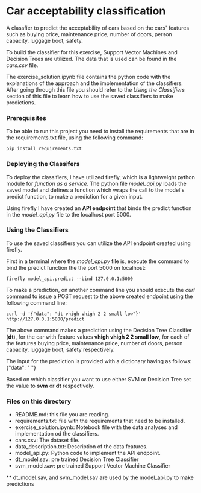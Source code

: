 # Car acceptability classification

A classfier to predict the acceptability of cars based on the cars' features such as buying price, maintenance price, number of doors, person capacity, luggage boot, safety. 

To build the classifier for this exercise, Support Vector Machines and Decision Trees are utilized.
The data that is used can be found in the *cars.csv* file.

The exercise_solution.ipynb file contains the python code with the explanations of the approach and the implementation of the classifiers. After going through this file you should refer to the *Using the Classifiers* section of this file to learn how to use the saved classifiers to make predictions.

### Prerequisites

To be able to run this project you need to install the requirements that are in the requirements.txt file, using the following command:

```
pip install requirements.txt
```

### Deploying the Classifers

To deploy the classifiers, I have utilized firefly, which is a lightweight python module for *function as a service*. 
The python file *model_api.py* loads the saved model and defines a function which wraps the call to the model's predict function, to make a prediction for a given input. 

Using firefly I have created an **API endpoint** that binds the predict function in the *model_api.py* file to the localhost port 5000.


### Using the Classifiers

To use the saved classifiers you can utilize the API endpoint created using firefly.

First in a terminal where the *model_api.py* file is, execute the command to bind the predict function the the port 5000 on localhost:

```
firefly model_api.predict --bind 127.0.0.1:5000
```

To make a prediction, on another command line you should execute the *curl* command to issue a POST request to the above created endpoint using the following command line:

```
curl -d '{"data": "dt vhigh vhigh 2 2 small low"}' http://127.0.0.1:5000/predict
```

The above command makes a prediction using the Decision Tree Classifier (**dt**), for the car with feature values **vhigh vhigh 2 2 small low**, for each of the features buying price, maintenance price, number of doors, person capacity, luggage boot, safety respectively.


The input for the prediction is provided with a dictionary having as follows:
{"data": "<classifier-to-use> <buying-price-feature> <maintenance-price-feature> <number-of-doors> <person-capacity> <luggage-boot> <safety> "}


Based on which classifier you want to use either SVM or Decision Tree set the <classifier-to-use> value to **svm** or **dt** respectively.

### Files on this directory

* README.md: this file you are reading.
* requirements.txt: file with the requirements that need to be installed.
* exercise_solution.ipynb:  Notebook file with the data analyses and implementation od the classifiers.
* cars.csv:  The dataset file.
* data_description.txt:  Description of the data features.
* model_api.py: Python code to implement the API endpoint.
* dt_model.sav: pre trained Decision Tree Classifier
* svm_model.sav: pre trained Support Vector Machine Classifier 

** dt_model.sav, and svm_model.sav are used by the model_api.py to make predictions



